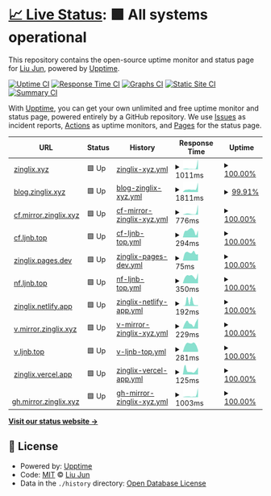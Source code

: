 # [📈 Live Status](https://up.mirror.zinglix.xyz): <!--live status--> **🟩 All systems operational**

This repository contains the open-source uptime monitor and status page for [Liu Jun](https://zinglix.xyz), powered by [Upptime](https://github.com/upptime/upptime).

[![Uptime CI](https://github.com/ZingLix/blog-mirror-uptime/workflows/Uptime%20CI/badge.svg)](https://github.com/ZingLix/blog-mirror-uptime/actions?query=workflow%3A%22Uptime+CI%22)
[![Response Time CI](https://github.com/ZingLix/blog-mirror-uptime/workflows/Response%20Time%20CI/badge.svg)](https://github.com/ZingLix/blog-mirror-uptime/actions?query=workflow%3A%22Response+Time+CI%22)
[![Graphs CI](https://github.com/ZingLix/blog-mirror-uptime/workflows/Graphs%20CI/badge.svg)](https://github.com/ZingLix/blog-mirror-uptime/actions?query=workflow%3A%22Graphs+CI%22)
[![Static Site CI](https://github.com/ZingLix/blog-mirror-uptime/workflows/Static%20Site%20CI/badge.svg)](https://github.com/ZingLix/blog-mirror-uptime/actions?query=workflow%3A%22Static+Site+CI%22)
[![Summary CI](https://github.com/ZingLix/blog-mirror-uptime/workflows/Summary%20CI/badge.svg)](https://github.com/ZingLix/blog-mirror-uptime/actions?query=workflow%3A%22Summary+CI%22)

With [Upptime](https://upptime.js.org), you can get your own unlimited and free uptime monitor and status page, powered entirely by a GitHub repository. We use [Issues](https://github.com/ZingLix/blog-mirror-uptime/issues) as incident reports, [Actions](https://github.com/ZingLix/blog-mirror-uptime/actions) as uptime monitors, and [Pages](https://up.mirror.zinglix.xyz) for the status page.

<!--start: status pages-->
<!-- This summary is generated by Upptime (https://github.com/upptime/upptime) -->
<!-- Do not edit this manually, your changes will be overwritten -->
<!-- prettier-ignore -->
| URL | Status | History | Response Time | Uptime |
| --- | ------ | ------- | ------------- | ------ |
| <img alt="" src="https://icons.duckduckgo.com/ip3/zinglix.xyz.ico" height="13"> [zinglix.xyz](https://zinglix.xyz) | 🟩 Up | [zinglix-xyz.yml](https://github.com/ZingLix/blog-mirror-uptime/commits/HEAD/history/zinglix-xyz.yml) | <details><summary><img alt="Response time graph" src="./graphs/zinglix-xyz/response-time-week.png" height="20"> 1011ms</summary><br><a href="https://up.mirror.zinglix.xyz/history/zinglix-xyz"><img alt="Response time 313" src="https://img.shields.io/endpoint?url=https%3A%2F%2Fraw.githubusercontent.com%2FZingLix%2Fblog-mirror-uptime%2FHEAD%2Fapi%2Fzinglix-xyz%2Fresponse-time.json"></a><br><a href="https://up.mirror.zinglix.xyz/history/zinglix-xyz"><img alt="24-hour response time 5793" src="https://img.shields.io/endpoint?url=https%3A%2F%2Fraw.githubusercontent.com%2FZingLix%2Fblog-mirror-uptime%2FHEAD%2Fapi%2Fzinglix-xyz%2Fresponse-time-day.json"></a><br><a href="https://up.mirror.zinglix.xyz/history/zinglix-xyz"><img alt="7-day response time 1011" src="https://img.shields.io/endpoint?url=https%3A%2F%2Fraw.githubusercontent.com%2FZingLix%2Fblog-mirror-uptime%2FHEAD%2Fapi%2Fzinglix-xyz%2Fresponse-time-week.json"></a><br><a href="https://up.mirror.zinglix.xyz/history/zinglix-xyz"><img alt="30-day response time 445" src="https://img.shields.io/endpoint?url=https%3A%2F%2Fraw.githubusercontent.com%2FZingLix%2Fblog-mirror-uptime%2FHEAD%2Fapi%2Fzinglix-xyz%2Fresponse-time-month.json"></a><br><a href="https://up.mirror.zinglix.xyz/history/zinglix-xyz"><img alt="1-year response time 327" src="https://img.shields.io/endpoint?url=https%3A%2F%2Fraw.githubusercontent.com%2FZingLix%2Fblog-mirror-uptime%2FHEAD%2Fapi%2Fzinglix-xyz%2Fresponse-time-year.json"></a></details> | <details><summary><a href="https://up.mirror.zinglix.xyz/history/zinglix-xyz">100.00%</a></summary><a href="https://up.mirror.zinglix.xyz/history/zinglix-xyz"><img alt="All-time uptime 99.82%" src="https://img.shields.io/endpoint?url=https%3A%2F%2Fraw.githubusercontent.com%2FZingLix%2Fblog-mirror-uptime%2FHEAD%2Fapi%2Fzinglix-xyz%2Fuptime.json"></a><br><a href="https://up.mirror.zinglix.xyz/history/zinglix-xyz"><img alt="24-hour uptime 100.00%" src="https://img.shields.io/endpoint?url=https%3A%2F%2Fraw.githubusercontent.com%2FZingLix%2Fblog-mirror-uptime%2FHEAD%2Fapi%2Fzinglix-xyz%2Fuptime-day.json"></a><br><a href="https://up.mirror.zinglix.xyz/history/zinglix-xyz"><img alt="7-day uptime 100.00%" src="https://img.shields.io/endpoint?url=https%3A%2F%2Fraw.githubusercontent.com%2FZingLix%2Fblog-mirror-uptime%2FHEAD%2Fapi%2Fzinglix-xyz%2Fuptime-week.json"></a><br><a href="https://up.mirror.zinglix.xyz/history/zinglix-xyz"><img alt="30-day uptime 100.00%" src="https://img.shields.io/endpoint?url=https%3A%2F%2Fraw.githubusercontent.com%2FZingLix%2Fblog-mirror-uptime%2FHEAD%2Fapi%2Fzinglix-xyz%2Fuptime-month.json"></a><br><a href="https://up.mirror.zinglix.xyz/history/zinglix-xyz"><img alt="1-year uptime 100.00%" src="https://img.shields.io/endpoint?url=https%3A%2F%2Fraw.githubusercontent.com%2FZingLix%2Fblog-mirror-uptime%2FHEAD%2Fapi%2Fzinglix-xyz%2Fuptime-year.json"></a></details>
| <img alt="" src="https://icons.duckduckgo.com/ip3/blog.zinglix.xyz.ico" height="13"> [blog.zinglix.xyz](https://blog.zinglix.xyz) | 🟩 Up | [blog-zinglix-xyz.yml](https://github.com/ZingLix/blog-mirror-uptime/commits/HEAD/history/blog-zinglix-xyz.yml) | <details><summary><img alt="Response time graph" src="./graphs/blog-zinglix-xyz/response-time-week.png" height="20"> 1811ms</summary><br><a href="https://up.mirror.zinglix.xyz/history/blog-zinglix-xyz"><img alt="Response time 1550" src="https://img.shields.io/endpoint?url=https%3A%2F%2Fraw.githubusercontent.com%2FZingLix%2Fblog-mirror-uptime%2FHEAD%2Fapi%2Fblog-zinglix-xyz%2Fresponse-time.json"></a><br><a href="https://up.mirror.zinglix.xyz/history/blog-zinglix-xyz"><img alt="24-hour response time 3396" src="https://img.shields.io/endpoint?url=https%3A%2F%2Fraw.githubusercontent.com%2FZingLix%2Fblog-mirror-uptime%2FHEAD%2Fapi%2Fblog-zinglix-xyz%2Fresponse-time-day.json"></a><br><a href="https://up.mirror.zinglix.xyz/history/blog-zinglix-xyz"><img alt="7-day response time 1811" src="https://img.shields.io/endpoint?url=https%3A%2F%2Fraw.githubusercontent.com%2FZingLix%2Fblog-mirror-uptime%2FHEAD%2Fapi%2Fblog-zinglix-xyz%2Fresponse-time-week.json"></a><br><a href="https://up.mirror.zinglix.xyz/history/blog-zinglix-xyz"><img alt="30-day response time 1659" src="https://img.shields.io/endpoint?url=https%3A%2F%2Fraw.githubusercontent.com%2FZingLix%2Fblog-mirror-uptime%2FHEAD%2Fapi%2Fblog-zinglix-xyz%2Fresponse-time-month.json"></a><br><a href="https://up.mirror.zinglix.xyz/history/blog-zinglix-xyz"><img alt="1-year response time 1531" src="https://img.shields.io/endpoint?url=https%3A%2F%2Fraw.githubusercontent.com%2FZingLix%2Fblog-mirror-uptime%2FHEAD%2Fapi%2Fblog-zinglix-xyz%2Fresponse-time-year.json"></a></details> | <details><summary><a href="https://up.mirror.zinglix.xyz/history/blog-zinglix-xyz">99.91%</a></summary><a href="https://up.mirror.zinglix.xyz/history/blog-zinglix-xyz"><img alt="All-time uptime 99.85%" src="https://img.shields.io/endpoint?url=https%3A%2F%2Fraw.githubusercontent.com%2FZingLix%2Fblog-mirror-uptime%2FHEAD%2Fapi%2Fblog-zinglix-xyz%2Fuptime.json"></a><br><a href="https://up.mirror.zinglix.xyz/history/blog-zinglix-xyz"><img alt="24-hour uptime 99.36%" src="https://img.shields.io/endpoint?url=https%3A%2F%2Fraw.githubusercontent.com%2FZingLix%2Fblog-mirror-uptime%2FHEAD%2Fapi%2Fblog-zinglix-xyz%2Fuptime-day.json"></a><br><a href="https://up.mirror.zinglix.xyz/history/blog-zinglix-xyz"><img alt="7-day uptime 99.91%" src="https://img.shields.io/endpoint?url=https%3A%2F%2Fraw.githubusercontent.com%2FZingLix%2Fblog-mirror-uptime%2FHEAD%2Fapi%2Fblog-zinglix-xyz%2Fuptime-week.json"></a><br><a href="https://up.mirror.zinglix.xyz/history/blog-zinglix-xyz"><img alt="30-day uptime 99.98%" src="https://img.shields.io/endpoint?url=https%3A%2F%2Fraw.githubusercontent.com%2FZingLix%2Fblog-mirror-uptime%2FHEAD%2Fapi%2Fblog-zinglix-xyz%2Fuptime-month.json"></a><br><a href="https://up.mirror.zinglix.xyz/history/blog-zinglix-xyz"><img alt="1-year uptime 99.94%" src="https://img.shields.io/endpoint?url=https%3A%2F%2Fraw.githubusercontent.com%2FZingLix%2Fblog-mirror-uptime%2FHEAD%2Fapi%2Fblog-zinglix-xyz%2Fuptime-year.json"></a></details>
| <img alt="" src="https://icons.duckduckgo.com/ip3/cf.mirror.zinglix.xyz.ico" height="13"> [cf.mirror.zinglix.xyz](https://cf.mirror.zinglix.xyz) | 🟩 Up | [cf-mirror-zinglix-xyz.yml](https://github.com/ZingLix/blog-mirror-uptime/commits/HEAD/history/cf-mirror-zinglix-xyz.yml) | <details><summary><img alt="Response time graph" src="./graphs/cf-mirror-zinglix-xyz/response-time-week.png" height="20"> 776ms</summary><br><a href="https://up.mirror.zinglix.xyz/history/cf-mirror-zinglix-xyz"><img alt="Response time 327" src="https://img.shields.io/endpoint?url=https%3A%2F%2Fraw.githubusercontent.com%2FZingLix%2Fblog-mirror-uptime%2FHEAD%2Fapi%2Fcf-mirror-zinglix-xyz%2Fresponse-time.json"></a><br><a href="https://up.mirror.zinglix.xyz/history/cf-mirror-zinglix-xyz"><img alt="24-hour response time 3850" src="https://img.shields.io/endpoint?url=https%3A%2F%2Fraw.githubusercontent.com%2FZingLix%2Fblog-mirror-uptime%2FHEAD%2Fapi%2Fcf-mirror-zinglix-xyz%2Fresponse-time-day.json"></a><br><a href="https://up.mirror.zinglix.xyz/history/cf-mirror-zinglix-xyz"><img alt="7-day response time 776" src="https://img.shields.io/endpoint?url=https%3A%2F%2Fraw.githubusercontent.com%2FZingLix%2Fblog-mirror-uptime%2FHEAD%2Fapi%2Fcf-mirror-zinglix-xyz%2Fresponse-time-week.json"></a><br><a href="https://up.mirror.zinglix.xyz/history/cf-mirror-zinglix-xyz"><img alt="30-day response time 466" src="https://img.shields.io/endpoint?url=https%3A%2F%2Fraw.githubusercontent.com%2FZingLix%2Fblog-mirror-uptime%2FHEAD%2Fapi%2Fcf-mirror-zinglix-xyz%2Fresponse-time-month.json"></a><br><a href="https://up.mirror.zinglix.xyz/history/cf-mirror-zinglix-xyz"><img alt="1-year response time 346" src="https://img.shields.io/endpoint?url=https%3A%2F%2Fraw.githubusercontent.com%2FZingLix%2Fblog-mirror-uptime%2FHEAD%2Fapi%2Fcf-mirror-zinglix-xyz%2Fresponse-time-year.json"></a></details> | <details><summary><a href="https://up.mirror.zinglix.xyz/history/cf-mirror-zinglix-xyz">100.00%</a></summary><a href="https://up.mirror.zinglix.xyz/history/cf-mirror-zinglix-xyz"><img alt="All-time uptime 99.98%" src="https://img.shields.io/endpoint?url=https%3A%2F%2Fraw.githubusercontent.com%2FZingLix%2Fblog-mirror-uptime%2FHEAD%2Fapi%2Fcf-mirror-zinglix-xyz%2Fuptime.json"></a><br><a href="https://up.mirror.zinglix.xyz/history/cf-mirror-zinglix-xyz"><img alt="24-hour uptime 100.00%" src="https://img.shields.io/endpoint?url=https%3A%2F%2Fraw.githubusercontent.com%2FZingLix%2Fblog-mirror-uptime%2FHEAD%2Fapi%2Fcf-mirror-zinglix-xyz%2Fuptime-day.json"></a><br><a href="https://up.mirror.zinglix.xyz/history/cf-mirror-zinglix-xyz"><img alt="7-day uptime 100.00%" src="https://img.shields.io/endpoint?url=https%3A%2F%2Fraw.githubusercontent.com%2FZingLix%2Fblog-mirror-uptime%2FHEAD%2Fapi%2Fcf-mirror-zinglix-xyz%2Fuptime-week.json"></a><br><a href="https://up.mirror.zinglix.xyz/history/cf-mirror-zinglix-xyz"><img alt="30-day uptime 100.00%" src="https://img.shields.io/endpoint?url=https%3A%2F%2Fraw.githubusercontent.com%2FZingLix%2Fblog-mirror-uptime%2FHEAD%2Fapi%2Fcf-mirror-zinglix-xyz%2Fuptime-month.json"></a><br><a href="https://up.mirror.zinglix.xyz/history/cf-mirror-zinglix-xyz"><img alt="1-year uptime 100.00%" src="https://img.shields.io/endpoint?url=https%3A%2F%2Fraw.githubusercontent.com%2FZingLix%2Fblog-mirror-uptime%2FHEAD%2Fapi%2Fcf-mirror-zinglix-xyz%2Fuptime-year.json"></a></details>
| <img alt="" src="https://icons.duckduckgo.com/ip3/cf.ljnb.top.ico" height="13"> [cf.ljnb.top](https://cf.ljnb.top) | 🟩 Up | [cf-ljnb-top.yml](https://github.com/ZingLix/blog-mirror-uptime/commits/HEAD/history/cf-ljnb-top.yml) | <details><summary><img alt="Response time graph" src="./graphs/cf-ljnb-top/response-time-week.png" height="20"> 294ms</summary><br><a href="https://up.mirror.zinglix.xyz/history/cf-ljnb-top"><img alt="Response time 357" src="https://img.shields.io/endpoint?url=https%3A%2F%2Fraw.githubusercontent.com%2FZingLix%2Fblog-mirror-uptime%2FHEAD%2Fapi%2Fcf-ljnb-top%2Fresponse-time.json"></a><br><a href="https://up.mirror.zinglix.xyz/history/cf-ljnb-top"><img alt="24-hour response time 302" src="https://img.shields.io/endpoint?url=https%3A%2F%2Fraw.githubusercontent.com%2FZingLix%2Fblog-mirror-uptime%2FHEAD%2Fapi%2Fcf-ljnb-top%2Fresponse-time-day.json"></a><br><a href="https://up.mirror.zinglix.xyz/history/cf-ljnb-top"><img alt="7-day response time 294" src="https://img.shields.io/endpoint?url=https%3A%2F%2Fraw.githubusercontent.com%2FZingLix%2Fblog-mirror-uptime%2FHEAD%2Fapi%2Fcf-ljnb-top%2Fresponse-time-week.json"></a><br><a href="https://up.mirror.zinglix.xyz/history/cf-ljnb-top"><img alt="30-day response time 330" src="https://img.shields.io/endpoint?url=https%3A%2F%2Fraw.githubusercontent.com%2FZingLix%2Fblog-mirror-uptime%2FHEAD%2Fapi%2Fcf-ljnb-top%2Fresponse-time-month.json"></a><br><a href="https://up.mirror.zinglix.xyz/history/cf-ljnb-top"><img alt="1-year response time 363" src="https://img.shields.io/endpoint?url=https%3A%2F%2Fraw.githubusercontent.com%2FZingLix%2Fblog-mirror-uptime%2FHEAD%2Fapi%2Fcf-ljnb-top%2Fresponse-time-year.json"></a></details> | <details><summary><a href="https://up.mirror.zinglix.xyz/history/cf-ljnb-top">100.00%</a></summary><a href="https://up.mirror.zinglix.xyz/history/cf-ljnb-top"><img alt="All-time uptime 99.98%" src="https://img.shields.io/endpoint?url=https%3A%2F%2Fraw.githubusercontent.com%2FZingLix%2Fblog-mirror-uptime%2FHEAD%2Fapi%2Fcf-ljnb-top%2Fuptime.json"></a><br><a href="https://up.mirror.zinglix.xyz/history/cf-ljnb-top"><img alt="24-hour uptime 100.00%" src="https://img.shields.io/endpoint?url=https%3A%2F%2Fraw.githubusercontent.com%2FZingLix%2Fblog-mirror-uptime%2FHEAD%2Fapi%2Fcf-ljnb-top%2Fuptime-day.json"></a><br><a href="https://up.mirror.zinglix.xyz/history/cf-ljnb-top"><img alt="7-day uptime 100.00%" src="https://img.shields.io/endpoint?url=https%3A%2F%2Fraw.githubusercontent.com%2FZingLix%2Fblog-mirror-uptime%2FHEAD%2Fapi%2Fcf-ljnb-top%2Fuptime-week.json"></a><br><a href="https://up.mirror.zinglix.xyz/history/cf-ljnb-top"><img alt="30-day uptime 100.00%" src="https://img.shields.io/endpoint?url=https%3A%2F%2Fraw.githubusercontent.com%2FZingLix%2Fblog-mirror-uptime%2FHEAD%2Fapi%2Fcf-ljnb-top%2Fuptime-month.json"></a><br><a href="https://up.mirror.zinglix.xyz/history/cf-ljnb-top"><img alt="1-year uptime 100.00%" src="https://img.shields.io/endpoint?url=https%3A%2F%2Fraw.githubusercontent.com%2FZingLix%2Fblog-mirror-uptime%2FHEAD%2Fapi%2Fcf-ljnb-top%2Fuptime-year.json"></a></details>
| <img alt="" src="https://icons.duckduckgo.com/ip3/zinglix.pages.dev.ico" height="13"> [zinglix.pages.dev](https://zinglix.pages.dev) | 🟩 Up | [zinglix-pages-dev.yml](https://github.com/ZingLix/blog-mirror-uptime/commits/HEAD/history/zinglix-pages-dev.yml) | <details><summary><img alt="Response time graph" src="./graphs/zinglix-pages-dev/response-time-week.png" height="20"> 75ms</summary><br><a href="https://up.mirror.zinglix.xyz/history/zinglix-pages-dev"><img alt="Response time 85" src="https://img.shields.io/endpoint?url=https%3A%2F%2Fraw.githubusercontent.com%2FZingLix%2Fblog-mirror-uptime%2FHEAD%2Fapi%2Fzinglix-pages-dev%2Fresponse-time.json"></a><br><a href="https://up.mirror.zinglix.xyz/history/zinglix-pages-dev"><img alt="24-hour response time 62" src="https://img.shields.io/endpoint?url=https%3A%2F%2Fraw.githubusercontent.com%2FZingLix%2Fblog-mirror-uptime%2FHEAD%2Fapi%2Fzinglix-pages-dev%2Fresponse-time-day.json"></a><br><a href="https://up.mirror.zinglix.xyz/history/zinglix-pages-dev"><img alt="7-day response time 75" src="https://img.shields.io/endpoint?url=https%3A%2F%2Fraw.githubusercontent.com%2FZingLix%2Fblog-mirror-uptime%2FHEAD%2Fapi%2Fzinglix-pages-dev%2Fresponse-time-week.json"></a><br><a href="https://up.mirror.zinglix.xyz/history/zinglix-pages-dev"><img alt="30-day response time 83" src="https://img.shields.io/endpoint?url=https%3A%2F%2Fraw.githubusercontent.com%2FZingLix%2Fblog-mirror-uptime%2FHEAD%2Fapi%2Fzinglix-pages-dev%2Fresponse-time-month.json"></a><br><a href="https://up.mirror.zinglix.xyz/history/zinglix-pages-dev"><img alt="1-year response time 88" src="https://img.shields.io/endpoint?url=https%3A%2F%2Fraw.githubusercontent.com%2FZingLix%2Fblog-mirror-uptime%2FHEAD%2Fapi%2Fzinglix-pages-dev%2Fresponse-time-year.json"></a></details> | <details><summary><a href="https://up.mirror.zinglix.xyz/history/zinglix-pages-dev">100.00%</a></summary><a href="https://up.mirror.zinglix.xyz/history/zinglix-pages-dev"><img alt="All-time uptime 99.99%" src="https://img.shields.io/endpoint?url=https%3A%2F%2Fraw.githubusercontent.com%2FZingLix%2Fblog-mirror-uptime%2FHEAD%2Fapi%2Fzinglix-pages-dev%2Fuptime.json"></a><br><a href="https://up.mirror.zinglix.xyz/history/zinglix-pages-dev"><img alt="24-hour uptime 100.00%" src="https://img.shields.io/endpoint?url=https%3A%2F%2Fraw.githubusercontent.com%2FZingLix%2Fblog-mirror-uptime%2FHEAD%2Fapi%2Fzinglix-pages-dev%2Fuptime-day.json"></a><br><a href="https://up.mirror.zinglix.xyz/history/zinglix-pages-dev"><img alt="7-day uptime 100.00%" src="https://img.shields.io/endpoint?url=https%3A%2F%2Fraw.githubusercontent.com%2FZingLix%2Fblog-mirror-uptime%2FHEAD%2Fapi%2Fzinglix-pages-dev%2Fuptime-week.json"></a><br><a href="https://up.mirror.zinglix.xyz/history/zinglix-pages-dev"><img alt="30-day uptime 100.00%" src="https://img.shields.io/endpoint?url=https%3A%2F%2Fraw.githubusercontent.com%2FZingLix%2Fblog-mirror-uptime%2FHEAD%2Fapi%2Fzinglix-pages-dev%2Fuptime-month.json"></a><br><a href="https://up.mirror.zinglix.xyz/history/zinglix-pages-dev"><img alt="1-year uptime 100.00%" src="https://img.shields.io/endpoint?url=https%3A%2F%2Fraw.githubusercontent.com%2FZingLix%2Fblog-mirror-uptime%2FHEAD%2Fapi%2Fzinglix-pages-dev%2Fuptime-year.json"></a></details>
| <img alt="" src="https://icons.duckduckgo.com/ip3/nf.ljnb.top.ico" height="13"> [nf.ljnb.top](https://nf.ljnb.top) | 🟩 Up | [nf-ljnb-top.yml](https://github.com/ZingLix/blog-mirror-uptime/commits/HEAD/history/nf-ljnb-top.yml) | <details><summary><img alt="Response time graph" src="./graphs/nf-ljnb-top/response-time-week.png" height="20"> 350ms</summary><br><a href="https://up.mirror.zinglix.xyz/history/nf-ljnb-top"><img alt="Response time 378" src="https://img.shields.io/endpoint?url=https%3A%2F%2Fraw.githubusercontent.com%2FZingLix%2Fblog-mirror-uptime%2FHEAD%2Fapi%2Fnf-ljnb-top%2Fresponse-time.json"></a><br><a href="https://up.mirror.zinglix.xyz/history/nf-ljnb-top"><img alt="24-hour response time 493" src="https://img.shields.io/endpoint?url=https%3A%2F%2Fraw.githubusercontent.com%2FZingLix%2Fblog-mirror-uptime%2FHEAD%2Fapi%2Fnf-ljnb-top%2Fresponse-time-day.json"></a><br><a href="https://up.mirror.zinglix.xyz/history/nf-ljnb-top"><img alt="7-day response time 350" src="https://img.shields.io/endpoint?url=https%3A%2F%2Fraw.githubusercontent.com%2FZingLix%2Fblog-mirror-uptime%2FHEAD%2Fapi%2Fnf-ljnb-top%2Fresponse-time-week.json"></a><br><a href="https://up.mirror.zinglix.xyz/history/nf-ljnb-top"><img alt="30-day response time 356" src="https://img.shields.io/endpoint?url=https%3A%2F%2Fraw.githubusercontent.com%2FZingLix%2Fblog-mirror-uptime%2FHEAD%2Fapi%2Fnf-ljnb-top%2Fresponse-time-month.json"></a><br><a href="https://up.mirror.zinglix.xyz/history/nf-ljnb-top"><img alt="1-year response time 372" src="https://img.shields.io/endpoint?url=https%3A%2F%2Fraw.githubusercontent.com%2FZingLix%2Fblog-mirror-uptime%2FHEAD%2Fapi%2Fnf-ljnb-top%2Fresponse-time-year.json"></a></details> | <details><summary><a href="https://up.mirror.zinglix.xyz/history/nf-ljnb-top">100.00%</a></summary><a href="https://up.mirror.zinglix.xyz/history/nf-ljnb-top"><img alt="All-time uptime 99.98%" src="https://img.shields.io/endpoint?url=https%3A%2F%2Fraw.githubusercontent.com%2FZingLix%2Fblog-mirror-uptime%2FHEAD%2Fapi%2Fnf-ljnb-top%2Fuptime.json"></a><br><a href="https://up.mirror.zinglix.xyz/history/nf-ljnb-top"><img alt="24-hour uptime 100.00%" src="https://img.shields.io/endpoint?url=https%3A%2F%2Fraw.githubusercontent.com%2FZingLix%2Fblog-mirror-uptime%2FHEAD%2Fapi%2Fnf-ljnb-top%2Fuptime-day.json"></a><br><a href="https://up.mirror.zinglix.xyz/history/nf-ljnb-top"><img alt="7-day uptime 100.00%" src="https://img.shields.io/endpoint?url=https%3A%2F%2Fraw.githubusercontent.com%2FZingLix%2Fblog-mirror-uptime%2FHEAD%2Fapi%2Fnf-ljnb-top%2Fuptime-week.json"></a><br><a href="https://up.mirror.zinglix.xyz/history/nf-ljnb-top"><img alt="30-day uptime 100.00%" src="https://img.shields.io/endpoint?url=https%3A%2F%2Fraw.githubusercontent.com%2FZingLix%2Fblog-mirror-uptime%2FHEAD%2Fapi%2Fnf-ljnb-top%2Fuptime-month.json"></a><br><a href="https://up.mirror.zinglix.xyz/history/nf-ljnb-top"><img alt="1-year uptime 99.99%" src="https://img.shields.io/endpoint?url=https%3A%2F%2Fraw.githubusercontent.com%2FZingLix%2Fblog-mirror-uptime%2FHEAD%2Fapi%2Fnf-ljnb-top%2Fuptime-year.json"></a></details>
| <img alt="" src="https://icons.duckduckgo.com/ip3/zinglix.netlify.app.ico" height="13"> [zinglix.netlify.app](https://zinglix.netlify.app) | 🟩 Up | [zinglix-netlify-app.yml](https://github.com/ZingLix/blog-mirror-uptime/commits/HEAD/history/zinglix-netlify-app.yml) | <details><summary><img alt="Response time graph" src="./graphs/zinglix-netlify-app/response-time-week.png" height="20"> 192ms</summary><br><a href="https://up.mirror.zinglix.xyz/history/zinglix-netlify-app"><img alt="Response time 148" src="https://img.shields.io/endpoint?url=https%3A%2F%2Fraw.githubusercontent.com%2FZingLix%2Fblog-mirror-uptime%2FHEAD%2Fapi%2Fzinglix-netlify-app%2Fresponse-time.json"></a><br><a href="https://up.mirror.zinglix.xyz/history/zinglix-netlify-app"><img alt="24-hour response time 42" src="https://img.shields.io/endpoint?url=https%3A%2F%2Fraw.githubusercontent.com%2FZingLix%2Fblog-mirror-uptime%2FHEAD%2Fapi%2Fzinglix-netlify-app%2Fresponse-time-day.json"></a><br><a href="https://up.mirror.zinglix.xyz/history/zinglix-netlify-app"><img alt="7-day response time 192" src="https://img.shields.io/endpoint?url=https%3A%2F%2Fraw.githubusercontent.com%2FZingLix%2Fblog-mirror-uptime%2FHEAD%2Fapi%2Fzinglix-netlify-app%2Fresponse-time-week.json"></a><br><a href="https://up.mirror.zinglix.xyz/history/zinglix-netlify-app"><img alt="30-day response time 173" src="https://img.shields.io/endpoint?url=https%3A%2F%2Fraw.githubusercontent.com%2FZingLix%2Fblog-mirror-uptime%2FHEAD%2Fapi%2Fzinglix-netlify-app%2Fresponse-time-month.json"></a><br><a href="https://up.mirror.zinglix.xyz/history/zinglix-netlify-app"><img alt="1-year response time 147" src="https://img.shields.io/endpoint?url=https%3A%2F%2Fraw.githubusercontent.com%2FZingLix%2Fblog-mirror-uptime%2FHEAD%2Fapi%2Fzinglix-netlify-app%2Fresponse-time-year.json"></a></details> | <details><summary><a href="https://up.mirror.zinglix.xyz/history/zinglix-netlify-app">100.00%</a></summary><a href="https://up.mirror.zinglix.xyz/history/zinglix-netlify-app"><img alt="All-time uptime 99.99%" src="https://img.shields.io/endpoint?url=https%3A%2F%2Fraw.githubusercontent.com%2FZingLix%2Fblog-mirror-uptime%2FHEAD%2Fapi%2Fzinglix-netlify-app%2Fuptime.json"></a><br><a href="https://up.mirror.zinglix.xyz/history/zinglix-netlify-app"><img alt="24-hour uptime 100.00%" src="https://img.shields.io/endpoint?url=https%3A%2F%2Fraw.githubusercontent.com%2FZingLix%2Fblog-mirror-uptime%2FHEAD%2Fapi%2Fzinglix-netlify-app%2Fuptime-day.json"></a><br><a href="https://up.mirror.zinglix.xyz/history/zinglix-netlify-app"><img alt="7-day uptime 100.00%" src="https://img.shields.io/endpoint?url=https%3A%2F%2Fraw.githubusercontent.com%2FZingLix%2Fblog-mirror-uptime%2FHEAD%2Fapi%2Fzinglix-netlify-app%2Fuptime-week.json"></a><br><a href="https://up.mirror.zinglix.xyz/history/zinglix-netlify-app"><img alt="30-day uptime 100.00%" src="https://img.shields.io/endpoint?url=https%3A%2F%2Fraw.githubusercontent.com%2FZingLix%2Fblog-mirror-uptime%2FHEAD%2Fapi%2Fzinglix-netlify-app%2Fuptime-month.json"></a><br><a href="https://up.mirror.zinglix.xyz/history/zinglix-netlify-app"><img alt="1-year uptime 99.99%" src="https://img.shields.io/endpoint?url=https%3A%2F%2Fraw.githubusercontent.com%2FZingLix%2Fblog-mirror-uptime%2FHEAD%2Fapi%2Fzinglix-netlify-app%2Fuptime-year.json"></a></details>
| <img alt="" src="https://icons.duckduckgo.com/ip3/v.mirror.zinglix.xyz.ico" height="13"> [v.mirror.zinglix.xyz](https://v.mirror.zinglix.xyz) | 🟩 Up | [v-mirror-zinglix-xyz.yml](https://github.com/ZingLix/blog-mirror-uptime/commits/HEAD/history/v-mirror-zinglix-xyz.yml) | <details><summary><img alt="Response time graph" src="./graphs/v-mirror-zinglix-xyz/response-time-week.png" height="20"> 229ms</summary><br><a href="https://up.mirror.zinglix.xyz/history/v-mirror-zinglix-xyz"><img alt="Response time 300" src="https://img.shields.io/endpoint?url=https%3A%2F%2Fraw.githubusercontent.com%2FZingLix%2Fblog-mirror-uptime%2FHEAD%2Fapi%2Fv-mirror-zinglix-xyz%2Fresponse-time.json"></a><br><a href="https://up.mirror.zinglix.xyz/history/v-mirror-zinglix-xyz"><img alt="24-hour response time 399" src="https://img.shields.io/endpoint?url=https%3A%2F%2Fraw.githubusercontent.com%2FZingLix%2Fblog-mirror-uptime%2FHEAD%2Fapi%2Fv-mirror-zinglix-xyz%2Fresponse-time-day.json"></a><br><a href="https://up.mirror.zinglix.xyz/history/v-mirror-zinglix-xyz"><img alt="7-day response time 229" src="https://img.shields.io/endpoint?url=https%3A%2F%2Fraw.githubusercontent.com%2FZingLix%2Fblog-mirror-uptime%2FHEAD%2Fapi%2Fv-mirror-zinglix-xyz%2Fresponse-time-week.json"></a><br><a href="https://up.mirror.zinglix.xyz/history/v-mirror-zinglix-xyz"><img alt="30-day response time 197" src="https://img.shields.io/endpoint?url=https%3A%2F%2Fraw.githubusercontent.com%2FZingLix%2Fblog-mirror-uptime%2FHEAD%2Fapi%2Fv-mirror-zinglix-xyz%2Fresponse-time-month.json"></a><br><a href="https://up.mirror.zinglix.xyz/history/v-mirror-zinglix-xyz"><img alt="1-year response time 316" src="https://img.shields.io/endpoint?url=https%3A%2F%2Fraw.githubusercontent.com%2FZingLix%2Fblog-mirror-uptime%2FHEAD%2Fapi%2Fv-mirror-zinglix-xyz%2Fresponse-time-year.json"></a></details> | <details><summary><a href="https://up.mirror.zinglix.xyz/history/v-mirror-zinglix-xyz">100.00%</a></summary><a href="https://up.mirror.zinglix.xyz/history/v-mirror-zinglix-xyz"><img alt="All-time uptime 99.99%" src="https://img.shields.io/endpoint?url=https%3A%2F%2Fraw.githubusercontent.com%2FZingLix%2Fblog-mirror-uptime%2FHEAD%2Fapi%2Fv-mirror-zinglix-xyz%2Fuptime.json"></a><br><a href="https://up.mirror.zinglix.xyz/history/v-mirror-zinglix-xyz"><img alt="24-hour uptime 100.00%" src="https://img.shields.io/endpoint?url=https%3A%2F%2Fraw.githubusercontent.com%2FZingLix%2Fblog-mirror-uptime%2FHEAD%2Fapi%2Fv-mirror-zinglix-xyz%2Fuptime-day.json"></a><br><a href="https://up.mirror.zinglix.xyz/history/v-mirror-zinglix-xyz"><img alt="7-day uptime 100.00%" src="https://img.shields.io/endpoint?url=https%3A%2F%2Fraw.githubusercontent.com%2FZingLix%2Fblog-mirror-uptime%2FHEAD%2Fapi%2Fv-mirror-zinglix-xyz%2Fuptime-week.json"></a><br><a href="https://up.mirror.zinglix.xyz/history/v-mirror-zinglix-xyz"><img alt="30-day uptime 100.00%" src="https://img.shields.io/endpoint?url=https%3A%2F%2Fraw.githubusercontent.com%2FZingLix%2Fblog-mirror-uptime%2FHEAD%2Fapi%2Fv-mirror-zinglix-xyz%2Fuptime-month.json"></a><br><a href="https://up.mirror.zinglix.xyz/history/v-mirror-zinglix-xyz"><img alt="1-year uptime 99.98%" src="https://img.shields.io/endpoint?url=https%3A%2F%2Fraw.githubusercontent.com%2FZingLix%2Fblog-mirror-uptime%2FHEAD%2Fapi%2Fv-mirror-zinglix-xyz%2Fuptime-year.json"></a></details>
| <img alt="" src="https://icons.duckduckgo.com/ip3/v.ljnb.top.ico" height="13"> [v.ljnb.top](https://v.ljnb.top) | 🟩 Up | [v-ljnb-top.yml](https://github.com/ZingLix/blog-mirror-uptime/commits/HEAD/history/v-ljnb-top.yml) | <details><summary><img alt="Response time graph" src="./graphs/v-ljnb-top/response-time-week.png" height="20"> 281ms</summary><br><a href="https://up.mirror.zinglix.xyz/history/v-ljnb-top"><img alt="Response time 312" src="https://img.shields.io/endpoint?url=https%3A%2F%2Fraw.githubusercontent.com%2FZingLix%2Fblog-mirror-uptime%2FHEAD%2Fapi%2Fv-ljnb-top%2Fresponse-time.json"></a><br><a href="https://up.mirror.zinglix.xyz/history/v-ljnb-top"><img alt="24-hour response time 67" src="https://img.shields.io/endpoint?url=https%3A%2F%2Fraw.githubusercontent.com%2FZingLix%2Fblog-mirror-uptime%2FHEAD%2Fapi%2Fv-ljnb-top%2Fresponse-time-day.json"></a><br><a href="https://up.mirror.zinglix.xyz/history/v-ljnb-top"><img alt="7-day response time 281" src="https://img.shields.io/endpoint?url=https%3A%2F%2Fraw.githubusercontent.com%2FZingLix%2Fblog-mirror-uptime%2FHEAD%2Fapi%2Fv-ljnb-top%2Fresponse-time-week.json"></a><br><a href="https://up.mirror.zinglix.xyz/history/v-ljnb-top"><img alt="30-day response time 491" src="https://img.shields.io/endpoint?url=https%3A%2F%2Fraw.githubusercontent.com%2FZingLix%2Fblog-mirror-uptime%2FHEAD%2Fapi%2Fv-ljnb-top%2Fresponse-time-month.json"></a><br><a href="https://up.mirror.zinglix.xyz/history/v-ljnb-top"><img alt="1-year response time 317" src="https://img.shields.io/endpoint?url=https%3A%2F%2Fraw.githubusercontent.com%2FZingLix%2Fblog-mirror-uptime%2FHEAD%2Fapi%2Fv-ljnb-top%2Fresponse-time-year.json"></a></details> | <details><summary><a href="https://up.mirror.zinglix.xyz/history/v-ljnb-top">100.00%</a></summary><a href="https://up.mirror.zinglix.xyz/history/v-ljnb-top"><img alt="All-time uptime 99.99%" src="https://img.shields.io/endpoint?url=https%3A%2F%2Fraw.githubusercontent.com%2FZingLix%2Fblog-mirror-uptime%2FHEAD%2Fapi%2Fv-ljnb-top%2Fuptime.json"></a><br><a href="https://up.mirror.zinglix.xyz/history/v-ljnb-top"><img alt="24-hour uptime 100.00%" src="https://img.shields.io/endpoint?url=https%3A%2F%2Fraw.githubusercontent.com%2FZingLix%2Fblog-mirror-uptime%2FHEAD%2Fapi%2Fv-ljnb-top%2Fuptime-day.json"></a><br><a href="https://up.mirror.zinglix.xyz/history/v-ljnb-top"><img alt="7-day uptime 100.00%" src="https://img.shields.io/endpoint?url=https%3A%2F%2Fraw.githubusercontent.com%2FZingLix%2Fblog-mirror-uptime%2FHEAD%2Fapi%2Fv-ljnb-top%2Fuptime-week.json"></a><br><a href="https://up.mirror.zinglix.xyz/history/v-ljnb-top"><img alt="30-day uptime 100.00%" src="https://img.shields.io/endpoint?url=https%3A%2F%2Fraw.githubusercontent.com%2FZingLix%2Fblog-mirror-uptime%2FHEAD%2Fapi%2Fv-ljnb-top%2Fuptime-month.json"></a><br><a href="https://up.mirror.zinglix.xyz/history/v-ljnb-top"><img alt="1-year uptime 99.98%" src="https://img.shields.io/endpoint?url=https%3A%2F%2Fraw.githubusercontent.com%2FZingLix%2Fblog-mirror-uptime%2FHEAD%2Fapi%2Fv-ljnb-top%2Fuptime-year.json"></a></details>
| <img alt="" src="https://icons.duckduckgo.com/ip3/zinglix.vercel.app.ico" height="13"> [zinglix.vercel.app](https://zinglix.vercel.app) | 🟩 Up | [zinglix-vercel-app.yml](https://github.com/ZingLix/blog-mirror-uptime/commits/HEAD/history/zinglix-vercel-app.yml) | <details><summary><img alt="Response time graph" src="./graphs/zinglix-vercel-app/response-time-week.png" height="20"> 125ms</summary><br><a href="https://up.mirror.zinglix.xyz/history/zinglix-vercel-app"><img alt="Response time 111" src="https://img.shields.io/endpoint?url=https%3A%2F%2Fraw.githubusercontent.com%2FZingLix%2Fblog-mirror-uptime%2FHEAD%2Fapi%2Fzinglix-vercel-app%2Fresponse-time.json"></a><br><a href="https://up.mirror.zinglix.xyz/history/zinglix-vercel-app"><img alt="24-hour response time 209" src="https://img.shields.io/endpoint?url=https%3A%2F%2Fraw.githubusercontent.com%2FZingLix%2Fblog-mirror-uptime%2FHEAD%2Fapi%2Fzinglix-vercel-app%2Fresponse-time-day.json"></a><br><a href="https://up.mirror.zinglix.xyz/history/zinglix-vercel-app"><img alt="7-day response time 125" src="https://img.shields.io/endpoint?url=https%3A%2F%2Fraw.githubusercontent.com%2FZingLix%2Fblog-mirror-uptime%2FHEAD%2Fapi%2Fzinglix-vercel-app%2Fresponse-time-week.json"></a><br><a href="https://up.mirror.zinglix.xyz/history/zinglix-vercel-app"><img alt="30-day response time 98" src="https://img.shields.io/endpoint?url=https%3A%2F%2Fraw.githubusercontent.com%2FZingLix%2Fblog-mirror-uptime%2FHEAD%2Fapi%2Fzinglix-vercel-app%2Fresponse-time-month.json"></a><br><a href="https://up.mirror.zinglix.xyz/history/zinglix-vercel-app"><img alt="1-year response time 112" src="https://img.shields.io/endpoint?url=https%3A%2F%2Fraw.githubusercontent.com%2FZingLix%2Fblog-mirror-uptime%2FHEAD%2Fapi%2Fzinglix-vercel-app%2Fresponse-time-year.json"></a></details> | <details><summary><a href="https://up.mirror.zinglix.xyz/history/zinglix-vercel-app">100.00%</a></summary><a href="https://up.mirror.zinglix.xyz/history/zinglix-vercel-app"><img alt="All-time uptime 99.99%" src="https://img.shields.io/endpoint?url=https%3A%2F%2Fraw.githubusercontent.com%2FZingLix%2Fblog-mirror-uptime%2FHEAD%2Fapi%2Fzinglix-vercel-app%2Fuptime.json"></a><br><a href="https://up.mirror.zinglix.xyz/history/zinglix-vercel-app"><img alt="24-hour uptime 100.00%" src="https://img.shields.io/endpoint?url=https%3A%2F%2Fraw.githubusercontent.com%2FZingLix%2Fblog-mirror-uptime%2FHEAD%2Fapi%2Fzinglix-vercel-app%2Fuptime-day.json"></a><br><a href="https://up.mirror.zinglix.xyz/history/zinglix-vercel-app"><img alt="7-day uptime 100.00%" src="https://img.shields.io/endpoint?url=https%3A%2F%2Fraw.githubusercontent.com%2FZingLix%2Fblog-mirror-uptime%2FHEAD%2Fapi%2Fzinglix-vercel-app%2Fuptime-week.json"></a><br><a href="https://up.mirror.zinglix.xyz/history/zinglix-vercel-app"><img alt="30-day uptime 100.00%" src="https://img.shields.io/endpoint?url=https%3A%2F%2Fraw.githubusercontent.com%2FZingLix%2Fblog-mirror-uptime%2FHEAD%2Fapi%2Fzinglix-vercel-app%2Fuptime-month.json"></a><br><a href="https://up.mirror.zinglix.xyz/history/zinglix-vercel-app"><img alt="1-year uptime 99.98%" src="https://img.shields.io/endpoint?url=https%3A%2F%2Fraw.githubusercontent.com%2FZingLix%2Fblog-mirror-uptime%2FHEAD%2Fapi%2Fzinglix-vercel-app%2Fuptime-year.json"></a></details>
| <img alt="" src="https://icons.duckduckgo.com/ip3/gh.mirror.zinglix.xyz.ico" height="13"> [gh.mirror.zinglix.xyz](https://gh.mirror.zinglix.xyz) | 🟩 Up | [gh-mirror-zinglix-xyz.yml](https://github.com/ZingLix/blog-mirror-uptime/commits/HEAD/history/gh-mirror-zinglix-xyz.yml) | <details><summary><img alt="Response time graph" src="./graphs/gh-mirror-zinglix-xyz/response-time-week.png" height="20"> 1003ms</summary><br><a href="https://up.mirror.zinglix.xyz/history/gh-mirror-zinglix-xyz"><img alt="Response time 292" src="https://img.shields.io/endpoint?url=https%3A%2F%2Fraw.githubusercontent.com%2FZingLix%2Fblog-mirror-uptime%2FHEAD%2Fapi%2Fgh-mirror-zinglix-xyz%2Fresponse-time.json"></a><br><a href="https://up.mirror.zinglix.xyz/history/gh-mirror-zinglix-xyz"><img alt="24-hour response time 5153" src="https://img.shields.io/endpoint?url=https%3A%2F%2Fraw.githubusercontent.com%2FZingLix%2Fblog-mirror-uptime%2FHEAD%2Fapi%2Fgh-mirror-zinglix-xyz%2Fresponse-time-day.json"></a><br><a href="https://up.mirror.zinglix.xyz/history/gh-mirror-zinglix-xyz"><img alt="7-day response time 1003" src="https://img.shields.io/endpoint?url=https%3A%2F%2Fraw.githubusercontent.com%2FZingLix%2Fblog-mirror-uptime%2FHEAD%2Fapi%2Fgh-mirror-zinglix-xyz%2Fresponse-time-week.json"></a><br><a href="https://up.mirror.zinglix.xyz/history/gh-mirror-zinglix-xyz"><img alt="30-day response time 668" src="https://img.shields.io/endpoint?url=https%3A%2F%2Fraw.githubusercontent.com%2FZingLix%2Fblog-mirror-uptime%2FHEAD%2Fapi%2Fgh-mirror-zinglix-xyz%2Fresponse-time-month.json"></a><br><a href="https://up.mirror.zinglix.xyz/history/gh-mirror-zinglix-xyz"><img alt="1-year response time 306" src="https://img.shields.io/endpoint?url=https%3A%2F%2Fraw.githubusercontent.com%2FZingLix%2Fblog-mirror-uptime%2FHEAD%2Fapi%2Fgh-mirror-zinglix-xyz%2Fresponse-time-year.json"></a></details> | <details><summary><a href="https://up.mirror.zinglix.xyz/history/gh-mirror-zinglix-xyz">100.00%</a></summary><a href="https://up.mirror.zinglix.xyz/history/gh-mirror-zinglix-xyz"><img alt="All-time uptime 100.00%" src="https://img.shields.io/endpoint?url=https%3A%2F%2Fraw.githubusercontent.com%2FZingLix%2Fblog-mirror-uptime%2FHEAD%2Fapi%2Fgh-mirror-zinglix-xyz%2Fuptime.json"></a><br><a href="https://up.mirror.zinglix.xyz/history/gh-mirror-zinglix-xyz"><img alt="24-hour uptime 100.00%" src="https://img.shields.io/endpoint?url=https%3A%2F%2Fraw.githubusercontent.com%2FZingLix%2Fblog-mirror-uptime%2FHEAD%2Fapi%2Fgh-mirror-zinglix-xyz%2Fuptime-day.json"></a><br><a href="https://up.mirror.zinglix.xyz/history/gh-mirror-zinglix-xyz"><img alt="7-day uptime 100.00%" src="https://img.shields.io/endpoint?url=https%3A%2F%2Fraw.githubusercontent.com%2FZingLix%2Fblog-mirror-uptime%2FHEAD%2Fapi%2Fgh-mirror-zinglix-xyz%2Fuptime-week.json"></a><br><a href="https://up.mirror.zinglix.xyz/history/gh-mirror-zinglix-xyz"><img alt="30-day uptime 100.00%" src="https://img.shields.io/endpoint?url=https%3A%2F%2Fraw.githubusercontent.com%2FZingLix%2Fblog-mirror-uptime%2FHEAD%2Fapi%2Fgh-mirror-zinglix-xyz%2Fuptime-month.json"></a><br><a href="https://up.mirror.zinglix.xyz/history/gh-mirror-zinglix-xyz"><img alt="1-year uptime 100.00%" src="https://img.shields.io/endpoint?url=https%3A%2F%2Fraw.githubusercontent.com%2FZingLix%2Fblog-mirror-uptime%2FHEAD%2Fapi%2Fgh-mirror-zinglix-xyz%2Fuptime-year.json"></a></details>

<!--end: status pages-->

[**Visit our status website →**](https://up.mirror.zinglix.xyz)

## 📄 License

- Powered by: [Upptime](https://github.com/upptime/upptime)
- Code: [MIT](./LICENSE) © [Liu Jun](https://zinglix.xyz)
- Data in the `./history` directory: [Open Database License](https://opendatacommons.org/licenses/odbl/1-0/)
